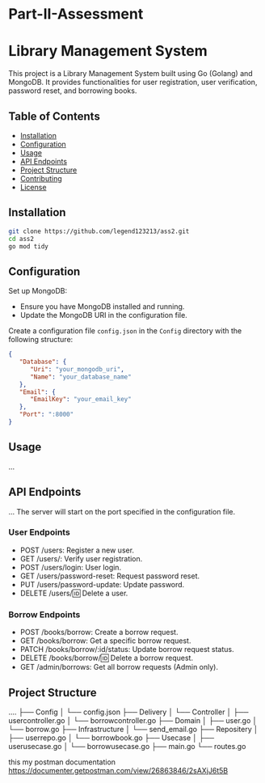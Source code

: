 # Part-II-Assessment
# Library Management System

This project is a Library Management System built using Go (Golang) and MongoDB. It provides functionalities for user registration, user verification, password reset, and borrowing books.

## Table of Contents
- [Installation](#installation)
- [Configuration](#configuration)
- [Usage](#usage)
- [API Endpoints](#api-endpoints)
- [Project Structure](#project-structure)
- [Contributing](#contributing)
- [License](#license)

## Installation
```bash
git clone https://github.com/legend123213/ass2.git
cd ass2
go mod tidy
```

## Configuration
Set up MongoDB:
- Ensure you have MongoDB installed and running.
- Update the MongoDB URI in the configuration file.

Create a configuration file `config.json` in the `Config` directory with the following structure:
```json
{
   "Database": {
      "Uri": "your_mongodb_uri",
      "Name": "your_database_name"
   },
   "Email": {
      "EmailKey": "your_email_key"
   },
   "Port": ":8000"
}
```

## Usage
...

## API Endpoints
...
The server will start on the port specified in the configuration file.

### User Endpoints
- POST /users: Register a new user.
- GET /users/: Verify user registration.
- POST /users/login: User login.
- GET /users/password-reset: Request password reset.
- PUT /users/password-update: Update password.
- DELETE /users/:id: Delete a user.

### Borrow Endpoints
- POST /books/borrow: Create a borrow request.
- GET /books/borrow: Get a specific borrow request.
- PATCH /books/borrow/:id/status: Update borrow request status.
- DELETE /books/borrow/:id: Delete a borrow request.
- GET /admin/borrows: Get all borrow requests (Admin only).

## Project Structure
....
├── Config
│   └── config.json
├── Delivery
│   └── Controller
│       ├── usercontroller.go
│       └── borrowcontroller.go
├── Domain
│   ├── user.go
│   └── borrow.go
├── Infrastructure
│   └── send_email.go
├── Repositery
│   ├── userrepo.go
│   └── borrowbook.go
├── Usecase
│   ├── userusecase.go
│   └── borrowusecase.go
├── main.go
└── routes.go


this my postman documentation
<https://documenter.getpostman.com/view/26863846/2sAXjJ6t5B>
